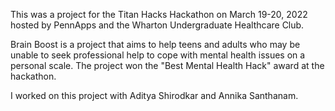 This was a project for the Titan Hacks Hackathon on March 19-20, 2022 hosted by PennApps and the Wharton Undergraduate Healthcare Club.

Brain Boost is a project that aims to help teens and adults who may be unable to seek professional help to cope with mental health issues on a personal scale. The project won the "Best Mental Health Hack" award at the hackathon.

I worked on this project with Aditya Shirodkar and Annika Santhanam.
